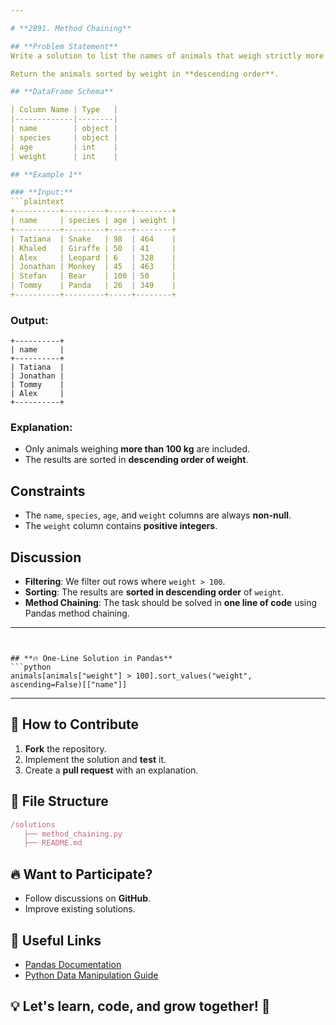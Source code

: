 ```yaml
---

# **2891. Method Chaining**  

## **Problem Statement**  
Write a solution to list the names of animals that weigh strictly more than 100 kilograms.  

Return the animals sorted by weight in **descending order**.  

## **DataFrame Schema**  

| Column Name | Type   |  
|-------------|--------|  
| name        | object |  
| species     | object |  
| age         | int    |  
| weight      | int    |  

## **Example 1**  

### **Input:**  
```plaintext
+----------+---------+-----+--------+
| name     | species | age | weight |
+----------+---------+-----+--------+
| Tatiana  | Snake   | 98  | 464    |
| Khaled   | Giraffe | 50  | 41     |
| Alex     | Leopard | 6   | 328    |
| Jonathan | Monkey  | 45  | 463    |
| Stefan   | Bear    | 100 | 50     |
| Tommy    | Panda   | 26  | 349    |
+----------+---------+-----+--------+
```  

### **Output:**  
```plaintext
+----------+
| name     |
+----------+
| Tatiana  |
| Jonathan |
| Tommy    |
| Alex     |
+----------+
```  

### **Explanation:**  
- Only animals weighing **more than 100 kg** are included.  
- The results are sorted in **descending order of weight**.  

## **Constraints**  
- The `name`, `species`, `age`, and `weight` columns are always **non-null**.  
- The `weight` column contains **positive integers**.  

## **Discussion**  
- **Filtering**: We filter out rows where `weight > 100`.  
- **Sorting**: The results are **sorted in descending order** of `weight`.  
- **Method Chaining**: The task should be solved in **one line of code** using Pandas method chaining.  

---
```


## **🔥 One-Line Solution in Pandas**  
```python
animals[animals["weight"] > 100].sort_values("weight", ascending=False)[["name"]]
```

---

## 🎯 **How to Contribute**  
1. **Fork** the repository.  
2. Implement the solution and **test** it.  
3. Create a **pull request** with an explanation.  

## 📂 **File Structure**  
```rb
/solutions  
   ├── method_chaining.py  
   ├── README.md  
```  

## 🔥 **Want to Participate?**  
- Follow discussions on **GitHub**.  
- Improve existing solutions.  

## 🔗 **Useful Links**  
- [Pandas Documentation](https://pandas.pydata.org/docs/)  
- [Python Data Manipulation Guide](https://realpython.com/pandas-dataframe/)  


## 💡 **Let's learn, code, and grow together! 🚀** 
